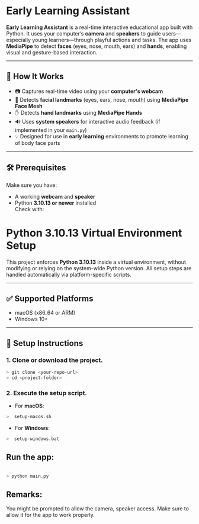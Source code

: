 # Early Learning Assistant

**Early Learning Assistant** is a real-time interactive educational app built with Python. It uses your computer’s **camera** and **speakers** to guide users—especially young learners—through playful actions and tasks. The app uses **MediaPipe** to detect **faces** (eyes, nose, mouth, ears) and **hands**, enabling visual and gesture-based interaction.

---

## 🧠 How It Works

- 📷 Captures real-time video using your **computer's webcam**
- 🧍 Detects **facial landmarks** (eyes, ears, nose, mouth) using **MediaPipe Face Mesh**
- ✋ Detects **hand landmarks** using **MediaPipe Hands**
- 🔊 Uses **system speakers** for interactive audio feedback (if implemented in your `main.py`)
- 💡 Designed for use in **early learning** environments to promote learning of body face parts

---

## 🛠 Prerequisites

Make sure you have:

- A working **webcam** and **speaker**
- Python **3.10.13 or newer** installed  
  Check with:
# Python 3.10.13 Virtual Environment Setup

This project enforces **Python 3.10.13** inside a virtual environment, without modifying or relying on the system-wide Python version. All setup steps are handled automatically via platform-specific scripts.

---

## ✅ Supported Platforms

- macOS (x86_64 or ARM)
- Windows 10+

---

## 🚀 Setup Instructions

### 1. Clone or download the project.

```bash
> git clone <your-repo-url>
> cd <project-folder>
````

### 2. Execute the setup script.
- For **macOS**:
```bash
>  setup-macos.sh
```
- For **Windows**:
```bash
>  setup-windows.bat
```

## Run the app:
```bash

> python main.py
```

## Remarks:
You might be prompted to allow the camera, speaker access. Make sure to allow it for the app to work properly.
